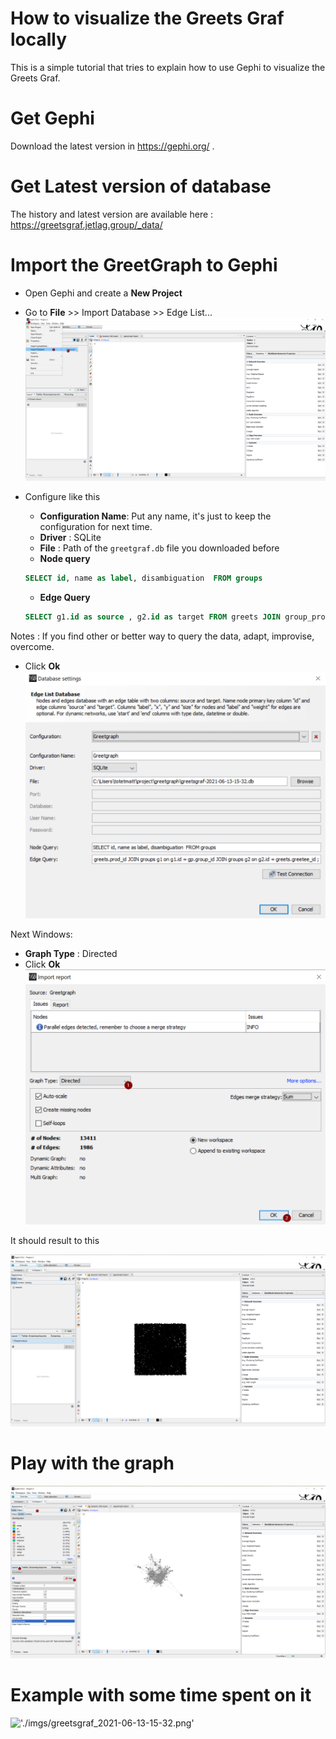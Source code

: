 # How to visualize the Greets Graf locally 

This is a simple tutorial that tries to explain how to use Gephi to visualize the Greets Graf.

# Get Gephi

Download the latest version in https://gephi.org/ .

# Get Latest version of database

The history and latest version are available here : https://greetsgraf.jetlag.group/_data/

# Import the GreetGraph to Gephi

- Open Gephi and create a **New Project**
- Go to **File** >> Import Database >> Edge List...
  !['./imgs/HOWTO_01.png'](./imgs/HOWTO_01.png)

- Configure like this

  - **Configuration Name**: Put any name, it's just to keep the configuration for next time.
  - **Driver** : SQLite
  - **File** : Path of the `greetgraf.db` file you downloaded before
  - **Node query**

  ```sql
  SELECT id, name as label, disambiguation  FROM groups
  ```

  - **Edge Query**

  ```sql
  SELECT g1.id as source , g2.id as target FROM greets JOIN group_prods gp ON gp.prod_id = greets.prod_id JOIN groups g1 on g1.id = gp.group_id JOIN groups g2 on g2.id = greets.greetee_id ;
  ```

Notes : If you find other or better way to query the data, adapt, improvise, overcome.

- Click **Ok**
  !['./imgs/HOWTO_02.png'](./imgs/HOWTO_02.png)

Next Windows:

- **Graph Type** : Directed
- Click **Ok**
  !['./imgs/HOWTO_03.png'](./imgs/HOWTO_03.png)

It should result to this

!['./imgs/HOWTO_04.png'](./imgs/HOWTO_04.png)

# Play with the graph

!['./imgs/HOWTO_05.png'](./imgs/HOWTO_05.png)

# Example with some time spent on it

!['./imgs/greetsgraf_2021-06-13-15-32.png'](./imgs/greetsgraf_2021-06-13-15-32.png)
